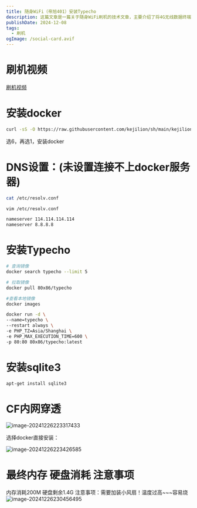 ```yaml
---
title: 随身WiFi（帝旭401）安装Typecho
description: 这篇文章是一篇关于随身WiFi刷机的技术文章，主要介绍了将4G无线数据终端刷机成Debian系统并部署了Typecho博客。这篇文章为将随身WiFi刷机成Debian系统提供了详细的步骤，并通过设置DNS、安装Docker、拉取Typecho镜像和安装SQLite3等过程，最后通过CF内网穿透，从而实现了系统的成功刷机以及博客部署。
publishDate: 2024-12-08
tags:
  - 刷机
ogImage: /social-card.avif
---
```

# 刷机视频
[刷机视频][1]

# 安装docker

```bash
curl -sS -O https://raw.githubusercontent.com/kejilion/sh/main/kejilion.sh && chmod +x kejilion.sh && ./kejilion.sh
```

选6，再选1，安装docker

# DNS设置：(未设置连接不上docker服务器)

```bash
cat /etc/resolv.conf

vim /etc/resolv.conf

nameserver 114.114.114.114
nameserver 8.8.8.8
```

# 安装Typecho

```bash
# 查询镜像
docker search typecho --limit 5

# 拉取镜像
docker pull 80x86/typecho

#查看本地镜像
docker images

docker run -d \
--name=typecho \
--restart always \
-e PHP_TZ=Asia/Shanghai \
-e PHP_MAX_EXECUTION_TIME=600 \
-p 80:80 80x86/typecho:latest

```

# 安装sqlite3

```bash
apt-get install sqlite3
```

# CF内网穿透
![image-20241226223317433](https://p.zhenxi.site/files/202412262233488.png)


选择docker直接安装：

![image-20241226223426585](https://p.zhenxi.site/files/202412262234685.png)



# 最终内存 硬盘消耗 注意事项
内存消耗200M
硬盘剩余1.4G
注意事项：需要加装小风扇！温度过高~~~容易烧
![image-20241226230456495](https://p.zhenxi.site/files/202412262304571.png)

  [1]: https://www.bilibili.com/video/BV1HJUzYVEtH/?spm_id_from=333.337.search-card.all.click&vd_source=105d7c6f614459406c1e6948579b6dc1
